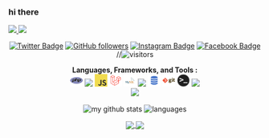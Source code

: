### hi there
<a href="https://github.com/Andihamsah">
<img src="https://media.giphy.com/media/hvRJCLFzcasrR4ia7z/giphy.gif" width="30px">
<img src="https://emojis.slackmojis.com/emojis/images/1531849430/4246/blob-sunglasses.gif?1531849430" width="30"/>
</a>


<div align="center">

[![Twitter Badge](https://img.shields.io/twitter/follow/musuh_bebuyutan?label=Follow&color=<green>)](https://twitter.com/musuh_bebuyutan)
[![GitHub followers](https://img.shields.io/github/followers/Andihamsah?label=Follow&style=social)](https://github.com/Andihamsah/?tab=follow)
[![Instagram Badge](https://img.shields.io/badge/-Andi_Hamsah-blue?style=social&logo=Instagram&link=https://www.instagram.com/andihamsah_20/)](https://www.instagram.com/andihamsah_20/) 
[![Facebook Badge](https://img.shields.io/badge/-Andi_Hamsah-blue?style=social&logo=facebook&link=https://www.facebook.com/andi.sianakbugis/)](https://www.facebook.com/andi.sianakbugis/) 
//![visitors](https://hit-badger.glitch.me/badge?page_id=Andihamsah.Andihamsah)
 </div>

<div align="center">
<b>Languages, Frameworks, and Tools :</b>  
 </div>
 
<div align="center" color="blue">
<code><img height="25" src="https://raw.githubusercontent.com/github/explore/80688e429a7d4ef2fca1e82350fe8e3517d3494d/topics/php/php.png"></code>
<code><img height="25" src="https://seeklogo.com/images/J/java-logo-7F8B35BAB3-seeklogo.com.png"></code>
<code><img height="25" src="https://raw.githubusercontent.com/github/explore/80688e429a7d4ef2fca1e82350fe8e3517d3494d/topics/javascript/javascript.png"></code>
<code><img height="25" src="https://raw.githubusercontent.com/github/explore/56a826d05cf762b2b50ecbe7d492a839b04f3fbf/topics/laravel/laravel.png"></code>
<code><img height="25" src="https://raw.githubusercontent.com/github/explore/80688e429a7d4ef2fca1e82350fe8e3517d3494d/topics/mysql/mysql.png"></code>
<code><img height="25" src="https://code.visualstudio.com/assets/favicon.ico"></code>
<code><img height="25" src="https://raw.githubusercontent.com/github/explore/80688e429a7d4ef2fca1e82350fe8e3517d3494d/topics/sql/sql.png"></code>
<code><img height="25" src="https://raw.githubusercontent.com/github/explore/80688e429a7d4ef2fca1e82350fe8e3517d3494d/topics/git/git.png"></code>
<code><img height="25" src="https://raw.githubusercontent.com/github/explore/80688e429a7d4ef2fca1e82350fe8e3517d3494d/topics/terminal/terminal.png"></code>
<code><img src="https://media.giphy.com/media/WUlplcMpOCEmTGBtBW/giphy.gif" width="30"></code>
 </div>

<div align="center">
        <img src="https://github-profile-trophy.vercel.app/?username=Andihamsah&theme=onedark"/>
 </div>

<p align="center">
<img src="https://github-readme-stats.vercel.app/api?username=Andihamsah&show_icons=true&theme=algolia" alt="my github stats" width="420"/>&nbsp;<img src="https://github-readme-stats.vercel.app/api/top-langs/?username=Andihamsah&layout=compact&theme=algolia" alt="languages" height="165">
</p>

<p align="center">
<a href="https://github.com/Andihamsah/blog">
  <img align="center" src="https://github-readme-stats.vercel.app/api/pin/?username=Andihamsah&theme=algolia&repo=Chat-aplication" />
</a>
<a href="https://github.com/Andihamsah/bash">
  <img align="center" src="https://github-readme-stats.vercel.app/api/pin/?username=Andihamsah&theme=algolia&repo=Point-Of-Sale" />
</a>
</p>

